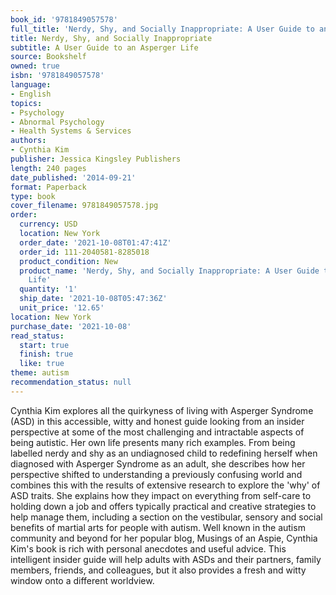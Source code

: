 ```yaml
---
book_id: '9781849057578'
full_title: 'Nerdy, Shy, and Socially Inappropriate: A User Guide to an Asperger Life'
title: Nerdy, Shy, and Socially Inappropriate
subtitle: A User Guide to an Asperger Life
source: Bookshelf
owned: true
isbn: '9781849057578'
language:
- English
topics:
- Psychology
- Abnormal Psychology
- Health Systems & Services
authors:
- Cynthia Kim
publisher: Jessica Kingsley Publishers
length: 240 pages
date_published: '2014-09-21'
format: Paperback
type: book
cover_filename: 9781849057578.jpg
order:
  currency: USD
  location: New York
  order_date: '2021-10-08T01:47:41Z'
  order_id: 111-2040581-8285018
  product_condition: New
  product_name: 'Nerdy, Shy, and Socially Inappropriate: A User Guide to an Asperger
    Life'
  quantity: '1'
  ship_date: '2021-10-08T05:47:36Z'
  unit_price: '12.65'
location: New York
purchase_date: '2021-10-08'
read_status:
  start: true
  finish: true
  like: true
theme: autism
recommendation_status: null
---
```

Cynthia Kim explores all the quirkyness of living with Asperger Syndrome (ASD) in this accessible, witty and honest guide looking from an insider perspective at some of the most challenging and intractable aspects of being autistic. Her own life presents many rich examples. From being labelled nerdy and shy as an undiagnosed child to redefining herself when diagnosed with Asperger Syndrome as an adult, she describes how her perspective shifted to understanding a previously confusing world and combines this with the results of extensive research to explore the 'why' of ASD traits. She explains how they impact on everything from self-care to holding down a job and offers typically practical and creative strategies to help manage them, including a section on the vestibular, sensory and social benefits of martial arts for people with autism.
Well known in the autism community and beyond for her popular blog, Musings of an Aspie, Cynthia Kim's book is rich with personal anecdotes and useful advice. This intelligent insider guide will help adults with ASDs and their partners, family members, friends, and colleagues, but it also provides a fresh and witty window onto a different worldview.
